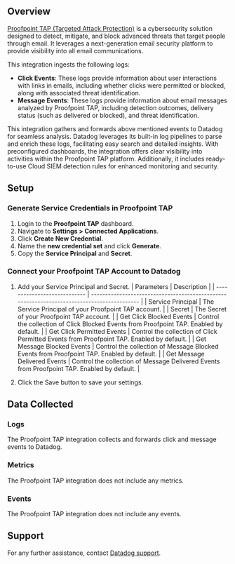 ## Overview

[Proofpoint TAP (Targeted Attack Protection)][1] is a cybersecurity solution designed to detect, mitigate, and block advanced threats that target people through email. It leverages a next-generation email security platform to provide visibility into all email communications.

This integration ingests the following logs:
- **Click Events**: These logs provide information about user interactions with links in emails, including whether clicks were permitted or blocked, along with associated threat identification.
- **Message Events**: These logs provide information about email messages analyzed by Proofpoint TAP, including detection outcomes, delivery status (such as delivered or blocked), and threat identification.

This integration gathers and forwards above mentioned events to Datadog for seamless analysis. Datadog leverages its built-in log pipelines to parse and enrich these logs, facilitating easy search and detailed insights. With preconfigured dashboards, the integration offers clear visibility into activities within the Proofpoint TAP platform. Additionally, it includes ready-to-use Cloud SIEM detection rules for enhanced monitoring and security.

## Setup

### Generate Service Credentials in Proofpoint TAP

1. Login to the **Proofpoint TAP** dashboard.
2. Navigate to **Settings > Connected Applications**.
3. Click **Create New Credential**.
4. Name the **new credential set** and click **Generate**.
5. Copy the **Service Principal** and **Secret**.

### Connect your Proofpoint TAP Account to Datadog

1. Add your Service Principal and Secret.
   | Parameters                   | Description                                                                                 |
   | ---------------------------- | ------------------------------------------------------------------------------------------- |
   | Service Principal            | The Service Principal of your Proofpoint TAP account.                                       |
   | Secret                       | The Secret of your Proofpoint TAP account.                                                  |
   | Get Click Blocked Events     | Control the collection of Click Blocked Events from Proofpoint TAP. Enabled by default.     |
   | Get Click Permitted Events   | Control the collection of Click Permitted Events from Proofpoint TAP. Enabled by default.   |
   | Get Message Blocked Events   | Control the collection of Message Blocked Events from Proofpoint TAP. Enabled by default.   |
   | Get Message Delivered Events | Control the collection of Message Delivered Events from Proofpoint TAP. Enabled by default. |
   
2. Click the Save button to save your settings.

## Data Collected

### Logs

The Proofpoint TAP integration collects and forwards click and message events to Datadog.

### Metrics

The Proofpoint TAP integration does not include any metrics.

### Events

The Proofpoint TAP integration does not include any events.

## Support

For any further assistance, contact [Datadog support][2].

[1]: https://www.proofpoint.com/uk/products/advanced-threat-protection/targeted-attack-protection
[2]: https://docs.datadoghq.com/help/